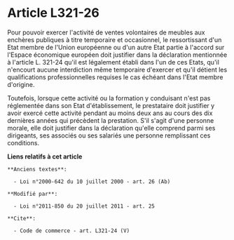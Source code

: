 # Article L321-26

Pour pouvoir exercer l'activité de ventes volontaires de meubles aux enchères publiques à titre temporaire et occasionnel, le
ressortissant d'un Etat membre de l'Union européenne ou d'un autre Etat partie à l'accord sur l'Espace économique européen
doit justifier dans la déclaration mentionnée à l'article L. 321-24 qu'il est légalement établi dans l'un de ces Etats, qu'il
n'encourt aucune interdiction même temporaire d'exercer et qu'il détient les qualifications professionnelles requises le cas
échéant dans l'Etat membre d'origine. 

Toutefois, lorsque cette activité ou la formation y conduisant n'est pas réglementée dans son Etat d'établissement, le
prestataire doit justifier y avoir exercé cette activité pendant au moins deux ans au cours des dix dernières années qui
précèdent la prestation. S'il s'agit d'une personne morale, elle doit justifier dans la déclaration qu'elle comprend parmi
ses dirigeants, ses associés ou ses salariés une personne remplissant ces conditions.

**Liens relatifs à cet article**

	**Anciens textes**:

	  - Loi n°2000-642 du 10 juillet 2000 - art. 26 (Ab)

	**Modifié par**:

	  - Loi n°2011-850 du 20 juillet 2011 - art. 25

	**Cite**:

	  - Code de commerce - art. L321-24 (V)
